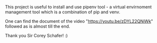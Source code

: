 This project is useful to install and use pipenv tool - a virtual envirnoment management tool which is a combination of pip and venv. 

One can find the document of the video "https://youtu.be/zDYL22QNiWk" followed as is almost till the end.

Thank you Sir Corey Schafer! :)
